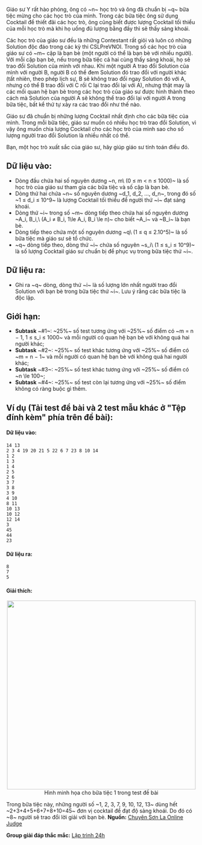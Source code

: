 Giáo sư Y rất hào phóng, ông có ~n~ học trò và ông đã chuẩn bị ~q~ bữa tiệc mừng cho các học trò của mình. Trong các bữa tiệc ông sử dụng Cocktail để thiết đãi các học trò, ông cũng biết được lượng Cocktail tối thiểu của mỗi học trò mà khi họ uống đủ lượng bằng đấy thì sẽ thấy sảng khoái.

Các học trò của giáo sư đều là những Contestant rất giỏi và luôn có những Solution độc đáo trong các kỳ thi CSLPreVNOI. Trong số các học trò của giáo sư có ~m~ cặp là bạn bè (một người có thể là bạn bè với nhiều người). Với mỗi cặp bạn bè, nếu trong bữa tiệc cả hai cùng thấy sảng khoái, họ sẽ trao đổi Solution của mình với nhau. Khi một người A trao đổi Solution của mình với người B, người B có thể đem Solution đó trao đổi với người khác (tất nhiên, theo phép lịch sự, B sẽ không trao đổi ngay Solution đó với A,  nhưng có thể B trao đổi với C rồi C lại trao đổi lại với A), nhưng thật may là các mối quan hệ bạn bè trong các học trò của giáo sư được hình thành theo cách mà Solution của người A sẽ không thể trao đổi lại với người A trong bữa tiệc, bất kể thứ tự xảy ra các trao đổi như thế nào.

Giáo sư đã chuẩn bị những lượng Cocktail nhất định cho các bữa tiệc của mình. Trong mỗi bữa tiệc, giáo sư muốn có nhiều học trò trao đổi Solution, vì vậy ông muốn chia lượng Cocktail cho các học trò của mình sao cho số lượng người trao đổi Solution là nhiều nhất có thể.

Bạn, một học trò xuất sắc của giáo sư, hãy giúp giáo sư tính toán điều đó.

## Dữ liệu vào:
- Dòng đầu chứa hai số nguyên dương ~n, m\ (0 ≤ m < n ≤ 1000)~ là số học trò của giáo sư tham gia các bữa tiệc và số cặp là bạn bè.
- Dòng thứ hai chứa ~n~ số nguyên dương ~d_1, d_2, ..., d_n~, trong đó số ~1 ≤ d_i ≤ 10^9~ là lượng Cocktail tối thiểu để người thứ ~i~ đạt sảng khoái.
- Dòng thứ ~i~ trong số ~m~ dòng tiếp theo chứa hai số nguyên dương ~A_i, B_i,\ (A_i ≠ B_i, 1\le A_i, B_i \le n)~ cho biết ~A_i~ và ~B_i~ là bạn bè.
- Dòng tiếp theo chứa một số nguyên dương ~q\ (1 ≤ q ≤ 2.10^5)~ là số bữa tiệc mà giáo sư sẽ tổ chức.
- ~q~ dòng tiếp theo, dòng thứ ~i~ chứa số nguyên ~s_i\ (1 ≤ s_i ≤ 10^9)~ là số lượng Cocktail giáo sư chuẩn bị để phục vụ trong bữa tiệc thứ ~i~.

## Dữ liệu ra:
- Ghi ra ~q~ dòng, dòng thứ ~i~ là số lượng lớn nhất người trao đổi Solution với bạn bè trong bữa tiệc thứ ~i~. Lưu ý rằng các bữa tiệc là độc lập.

## Giới hạn:
- **Subtask** ~\#1~: ~25\%~ số test tương ứng với ~25\%~ số điểm có ~m = n − 1, 1 ≤ s_i ≤ 1000~ và mỗi người có quan hệ bạn bè với không quá hai người khác;
- **Subtask** ~\#2~: ~25\%~ số test khác tương ứng với ~25\%~ số điểm có
~m = n − 1~ và mỗi người có quan hệ bạn bè với không quá hai người khác;
- **Subtask** ~\#3~: ~25\%~ số test khác tương ứng với ~25\%~ số điểm có ~n \le 100~;
- **Subtask** ~\#4~: ~25\%~ số test còn lại tương ứng với ~25\%~ số điểm không có ràng buộc gì thêm.

## Ví dụ (Tải test đề bài và 2 test mẫu khác ở "Tệp đính kèm" phía trên đề bài):
#### Dữ liệu vào:
```
14 13
2 3 4 19 20 21 5 22 6 7 23 8 10 14
1 2
1 3
1 4
2 5
2 6
3 7
3 8
3 9
4 10
8 11
10 13
10 12
12 14
3
45
44
23
```

#### Dữ liệu ra:
```
8
7
5
```

#### Giải thích:
<center><img src="/images/problems/1502/PARTY.svg" width=500></center>
<center>Hình minh họa cho bữa tiệc 1 trong test đề bài</center>

Trong bữa tiệc này, những người số ~1, 2, 3, 7, 9, 10, 12, 13~ dùng hết ~2+3+4+5+6+7+8+10=45~ đơn vị cocktail để đạt độ sảng khoái. Do đó có ~8~ người sẽ trao đổi lời giải với bạn bè.
**Nguồn:** [Chuyên Sơn La Online Judge](http://csloj.ddns.net/)

**Group giải đáp thắc mắc:** [Lập trình 24h](https://www.facebook.com/groups/1386904321519984)